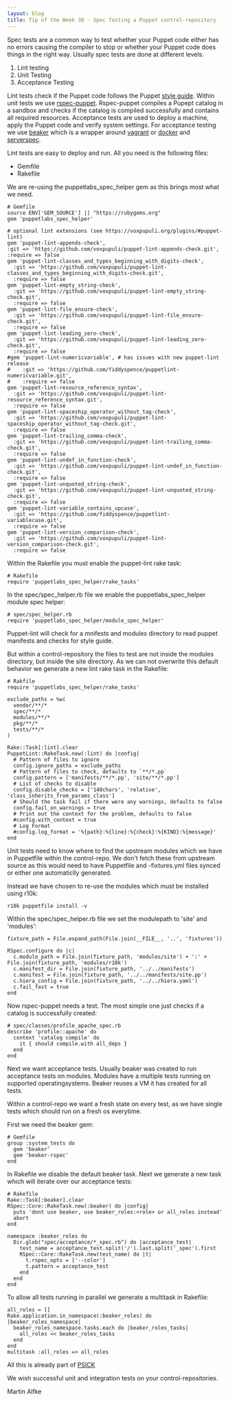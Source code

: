 ```yaml
---
layout: blog
title: Tip of the Week 30 - Spec Testing a Puppet control-repository
---
```


Spec tests are a common way to test whether your Puppet code either has no errors causing the compiler to stop or whether your Puppet code does things in the right way.
Usually spec tests are done at different levels:

1. Lint testing
1. Unit Testing
1. Acceptance Testing

Lint tests check if the Puppet code follows the Puppet [style guide](https://docs.puppet.com/puppet/5.0/style_guide.html).
Within unit tests we use [rspec-puppet](https://rspec-puppet.com). Rspec-puppet compiles a Pupept catalog in a sandbox and checks if the catalog is compiled successfully and contains all required resources.
Acceptance tests are used to deploy a machine, apply the Puppet code and verify system settings. For acceptance testing we use [beaker](https://github.com/puppetlabs/beaker/wiki) which is a wrapper around [vagrant](https://www.vagrantup.com/) or [docker](https://www.vagrantup.com/) and [serverspec](http://serverspec.org/).

Lint tests are easy to deploy and run. All you need is the following files:
- Gemfile
- Rakefile

We are re-using the puppetlabs_spec_helper gem as this brings most what we need.

    # Gemfile
    source ENV['GEM_SOURCE'] || "https://rubygems.org"
    gem 'puppetlabs_spec_helper'

    # optional lint extensions (see https://voxpupuli.org/plugins/#puppet-lint)
    gem 'puppet-lint-appends-check',
    :git => 'https://github.com/voxpupuli/puppet-lint-appends-check.git',
    :require => false
    gem 'puppet-lint-classes_and_types_beginning_with_digits-check',
      :git => 'https://github.com/voxpupuli/puppet-lint-classes_and_types_beginning_with_digits-check.git',
      :require => false
    gem 'puppet-lint-empty_string-check',
      :git => 'https://github.com/voxpupuli/puppet-lint-empty_string-check.git',
      :require => false
    gem 'puppet-lint-file_ensure-check',
      :git => 'https://github.com/voxpupuli/puppet-lint-file_ensure-check.git',
      :require => false
    gem 'puppet-lint-leading_zero-check',
      :git => 'https://github.com/voxpupuli/puppet-lint-leading_zero-check.git',
      :require => false
    #gem 'puppet-lint-numericvariable', # has issues with new puppet-lint release
    #    :git => 'https://github.com/fiddyspence/puppetlint-numericvariable.git',
    #    :require => false
    gem 'puppet-lint-resource_reference_syntax',
      :git => 'https://github.com/voxpupuli/puppet-lint-resource_reference_syntax.git',
      :require => false
    gem 'puppet-lint-spaceship_operator_without_tag-check',
      :git => 'https://github.com/voxpupuli/puppet-lint-spaceship_operator_without_tag-check.git',
      :require => false
    gem 'puppet-lint-trailing_comma-check',
      :git => 'https://github.com/voxpupuli/puppet-lint-trailing_comma-check.git',
      :require => false
    gem 'puppet-lint-undef_in_function-check',
      :git => 'https://github.com/voxpupuli/puppet-lint-undef_in_function-check.git',
      :require => false
    gem 'puppet-lint-unquoted_string-check',
      :git => 'https://github.com/voxpupuli/puppet-lint-unquoted_string-check.git',
      :require => false
    gem 'puppet-lint-variable_contains_upcase',
      :git => 'https://github.com/fiddyspence/puppetlint-variablecase.git',
      :require => false
    gem 'puppet-lint-version_comparison-check',
      :git => 'https://github.com/voxpupuli/puppet-lint-version_comparison-check.git',
      :require => false

Within the Rakefile you must enable the puppet-lint rake task:

    # Rakefile
    require 'puppetlabs_spec_helper/rake_tasks'

In the spec/spec_helper.rb file we enable the puppetlabs_spec_helper module spec helper:

    # spec/spec_helper.rb
    require 'puppetlabs_spec_helper/module_spec_helper'


Puppet-lint will check for a mnifests and modules directory to read puppet manifests and checks for style guide.

But within a control-repository the files to test are not inside the modules directory, but inside the site directory. As we can not overwrite this default behavior we generate a new lint rake task in the Rakefile:

    # Rakfile
    require 'puppetlabs_spec_helper/rake_tasks'

    exclude_paths = %w(
      vendor/**/*
      spec/**/*
      modules/**/*
      pkg/**/*
      tests/**/*
    )

    Rake::Task[:lint].clear
    PuppetLint::RakeTask.new(:lint) do |config|
      # Pattern of files to ignore
      config.ignore_paths = exclude_paths
      # Pattern of files to check, defaults to `**/*.pp`
      config.pattern = ['manifests/**/*.pp', 'site/**/*.pp']
      # List of checks to disable
      config.disable_checks = ['140chars', 'relative', 'class_inherits_from_params_class']
      # Should the task fail if there were any warnings, defaults to false
      config.fail_on_warnings = true
      # Print out the context for the problem, defaults to false
      #config.with_context = true
      # Log Format
      #config.log_format = '%{path}:%{line}:%{check}:%{KIND}:%{message}'
    end

Unit tests need to know where to find the upstream modules which we have in Puppetfile within the control-repo.
We don't fetch these from upstream source as this would need to have Puppetfile and -fixtures.yml files synced or either one automaticlly generated.

Instead we have chosen to re-use the modules which must be installed using r10k:

    r10k puppetfile install -v

Within the spec/spec_helper.rb file we set the modulepath to 'site' and 'modules':

    fixture_path = File.expand_path(File.join(__FILE__, '..', 'fixtures'))

    RSpec.configure do |c|
      c.module_path = File.join(fixture_path, 'modules/site') + ':' + File.join(fixture_path, 'modules/r10k')
      c.manifest_dir = File.join(fixture_path, '../../manifests')
      c.manifest = File.join(fixture_path, '../../manifests/site.pp')
      c.hiera_config = File.join(fixture_path, '../../hiera.yaml')
      c.fail_fast = true
    end

Now rspec-puppet needs a test. The most simple one just checks if a catalog is successfully created:

    # spec/classes/profile_apache_spec.rb
    describe 'profile::apache' do
      context 'catalog compile' do
        it { should compile.with all_deps }
      end
    end

Next we want acceptance tests. Usually beaker was created to run acceptance tests on modules.
Modules have a multiple tests running on supported operatingsystems. Beaker reuses a VM it has created for all tests.

Within a control-repo we want a fresh state on every test, as we have single tests which should run on a fresh os everytime.

First we need the beaker gem:

    # Gemfile
    group :system_tests do
      gem 'beaker'
      gem 'beaker-rspec'
    end

In Rakefile we disable the default beaker task. Next we generate a new task which will iterate over our acceptance tests:

    # Rakefile
    Rake::Task[:beaker].clear
    RSpec::Core::RakeTask.new(:beaker) do |config|
      puts 'dont use beaker, use beaker_roles:<role> or all_roles instead'
      abort
    end

    namespace :beaker_roles do
      Dir.glob("spec/acceptance/*_spec.rb") do |acceptance_test|
        test_name = acceptance_test.split('/').last.split('_spec').first
        RSpec::Core::RakeTask.new(test_name) do |t|
          t.rspec_opts = ['--color']
          t.pattern = acceptance_test
        end
      end
    end

To allow all tests running in parallel we generate a multitask in Rakefile:

    all_roles = []
    Rake.application.in_namespace(:beaker_roles) do |beaker_roles_namespace|
      beaker_roles_namespace.tasks.each do |beaker_roles_tasks|
        all_roles << beaker_roles_tasks
      end
    end
    multitask :all_roles => all_roles

All this is already part of [PSICK](https://github.com/example42/psick)

We wish successful unit and integration tests on your control-repositories.

Martin Alfke
